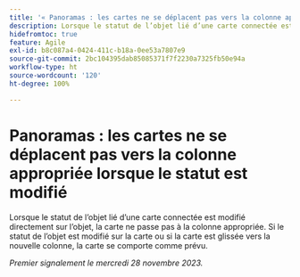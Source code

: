 ```yaml
---
title: '« Panoramas : les cartes ne se déplacent pas vers la colonne appropriée lorsque le statut est modifié »'
description: Lorsque le statut de l’objet lié d’une carte connectée est modifié directement sur l’objet, la carte ne passe pas à la colonne appropriée. Si le statut de l’objet est modifié sur la carte ou si la carte est glissée vers la nouvelle colonne, la carte se comporte comme prévu.
hidefromtoc: true
feature: Agile
exl-id: b8c087a4-0424-411c-b18a-0ee53a7807e9
source-git-commit: 2bc104395dab85085371f7f2230a7325fb50e94a
workflow-type: ht
source-wordcount: '120'
ht-degree: 100%

---
```


# Panoramas : les cartes ne se déplacent pas vers la colonne appropriée lorsque le statut est modifié

Lorsque le statut de l’objet lié d’une carte connectée est modifié directement sur l’objet, la carte ne passe pas à la colonne appropriée. Si le statut de l’objet est modifié sur la carte ou si la carte est glissée vers la nouvelle colonne, la carte se comporte comme prévu.

_Premier signalement le mercredi 28 novembre 2023._
